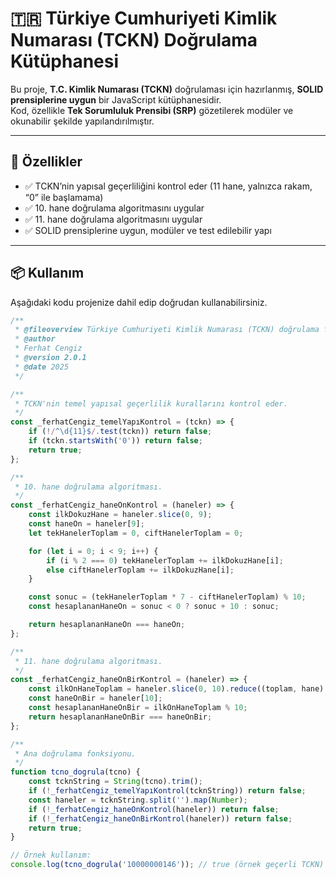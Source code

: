 # 🇹🇷 Türkiye Cumhuriyeti Kimlik Numarası (TCKN) Doğrulama Kütüphanesi

Bu proje, **T.C. Kimlik Numarası (TCKN)** doğrulaması için hazırlanmış, **SOLID prensiplerine uygun** bir JavaScript kütüphanesidir.  
Kod, özellikle **Tek Sorumluluk Prensibi (SRP)** gözetilerek modüler ve okunabilir şekilde yapılandırılmıştır.

---

## 🧠 Özellikler

- ✅ TCKN’nin yapısal geçerliliğini kontrol eder (11 hane, yalnızca rakam, “0” ile başlamama)
- ✅ 10. hane doğrulama algoritmasını uygular
- ✅ 11. hane doğrulama algoritmasını uygular
- ✅ SOLID prensiplerine uygun, modüler ve test edilebilir yapı

---

## 📦 Kullanım

Aşağıdaki kodu projenize dahil edip doğrudan kullanabilirsiniz.

```javascript
/**
 * @fileoverview Türkiye Cumhuriyeti Kimlik Numarası (TCKN) doğrulama fonksiyonları.
 * @author
 * Ferhat Cengiz
 * @version 2.0.1
 * @date 2025
 */

/**
 * TCKN'nin temel yapısal geçerlilik kurallarını kontrol eder.
 */
const _ferhatCengiz_temelYapıKontrol = (tckn) => {
    if (!/^\d{11}$/.test(tckn)) return false;
    if (tckn.startsWith('0')) return false;
    return true;
};

/**
 * 10. hane doğrulama algoritması.
 */
const _ferhatCengiz_haneOnKontrol = (haneler) => {
    const ilkDokuzHane = haneler.slice(0, 9);
    const haneOn = haneler[9];
    let tekHanelerToplam = 0, ciftHanelerToplam = 0;

    for (let i = 0; i < 9; i++) {
        if (i % 2 === 0) tekHanelerToplam += ilkDokuzHane[i];
        else ciftHanelerToplam += ilkDokuzHane[i];
    }

    const sonuc = (tekHanelerToplam * 7 - ciftHanelerToplam) % 10;
    const hesaplananHaneOn = sonuc < 0 ? sonuc + 10 : sonuc;

    return hesaplananHaneOn === haneOn;
};

/**
 * 11. hane doğrulama algoritması.
 */
const _ferhatCengiz_haneOnBirKontrol = (haneler) => {
    const ilkOnHaneToplam = haneler.slice(0, 10).reduce((toplam, hane) => toplam + hane, 0);
    const haneOnBir = haneler[10];
    const hesaplananHaneOnBir = ilkOnHaneToplam % 10;
    return hesaplananHaneOnBir === haneOnBir;
};

/**
 * Ana doğrulama fonksiyonu.
 */
function tcno_dogrula(tcno) {
    const tcknString = String(tcno).trim();
    if (!_ferhatCengiz_temelYapıKontrol(tcknString)) return false;
    const haneler = tcknString.split('').map(Number);
    if (!_ferhatCengiz_haneOnKontrol(haneler)) return false;
    if (!_ferhatCengiz_haneOnBirKontrol(haneler)) return false;
    return true;
}

// Örnek kullanım:
console.log(tcno_dogrula('10000000146')); // true (örnek geçerli TCKN)
